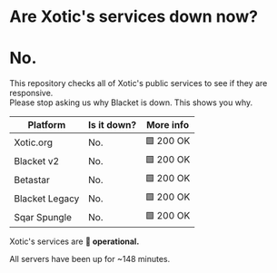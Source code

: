 # Are Xotic's services down now?
# No.
    
  This repository checks all of Xotic's public services to see if they are responsive.   
  Please stop asking us why Blacket is down. This shows you why.   
    
  | Platform       | Is it down?               | More info                          |
  |----------------|---------------------------|------------------------------------|
  | Xotic.org      | No. | 🟩 200 OK |
  | Blacket v2     | No. | 🟩 200 OK |
  | Betastar       | No. | 🟩 200 OK |
  | Blacket Legacy | No. | 🟩 200 OK |
  | Sqar Spungle   | No. | 🟩 200 OK |
  
  Xotic's services are **💚 operational.**   
    
  All servers have been up for ~148 minutes.